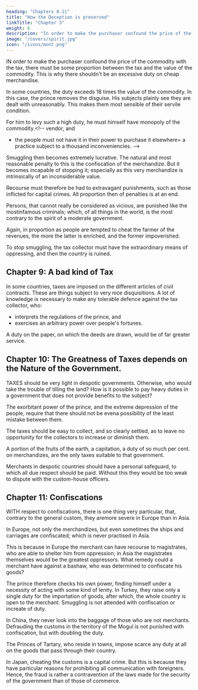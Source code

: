 ```yaml
---
heading: "Chapters 8-11"
title: "How the Deception is preserved"
linkTitle: "Chapter 3"
weight: 6
description: "In order to make the purchaser confound the price of the commodity with the tax, there must be some proportion between the tax and the value of the commodity"
image: "/covers/spirit.jpg"
icon: "/icons/mont.png"
---
```




IN order to make the purchaser confound the price of the commodity with the tax, there must be some proportion between the tax and the value of the commodity. This is why there shouldn't be an excessive duty on cheap merchandise. 

In some countries, the duty exceeds 18 times the value of the commodity. In this case, the prince removes the disguise. His subjects plainly see they are dealt with unreasonably. This makes them most sensible of their servile condition.

For him to levy such a high duty, he must himself have monopoly of the commodity.<!--  vendor, and
- the people must not have it in their power to purchase it elsewhere= a practice subject to a thousand inconveniencies. -->

Smuggling then becomes extremely lucrative. The natural and most reasonable penalty to this is the confiscation of the merchandize. But it becomes incapable of stopping it; especially as this very merchandize is intrinsically of an inconsiderable value. 

Recourse must therefore be had to extravagant punishments, such as those inflicted for capital crimes. All proportion then of penalties is at an end. 

Persons, that cannot really be considered as vicious, are punished like the mostinfamous criminals; which, of all things in the world, is the most contrary to the spirit of a moderate government.

Again, in proportion as people are tempted to cheat the farmer of the revenues, the more the latter is enriched, and the former impoverished. 

To stop smuggling, the tax collector must have the extraordinary means of oppressing, and then the country is ruined.




## Chapter 9: A bad kind of Tax

In some countries, taxes are imposed on the different articles of civil contracts. These are things subject to very nice disquisitions. A lot of knowledge is necessary to make any tolerable defence against the tax collector, who:
- interprets the regulations of the prince, and
- exercises an arbitrary power over people's fortunes. 

A duty on the paper, on which the deeds are drawn, would be of far greater service.



## Chapter 10: The Greatness of Taxes depends on the Nature of the Government.

TAXES should be very light in despotic governments. Otherwise, who would take the trouble of tilling the land? How is it possible to pay heavy duties in a government that does not provide benefits to the subject?

The exorbitant power of the prince, and the extreme depression of the people, require that there should not be evena possibility of the least mistake between them. 

The taxes should be easy to collect, and so clearly settled, as to leave no opportunity for the collectors to increase or diminish them. 

A portion of the fruits of the earth, a capitation, a duty of so much per cent. on merchandizes, are the only taxes suitable to that government.

Merchants in despotic countries should have a personal safeguard, to which all due respect should be paid. Without this they would be too weak to dispute with the custom-house officers.



## Chapter 11: Confiscations

WITH respect to confiscations, there is one thing very particular, that, contrary to the general custom, they aremore severe in Europe than in Asia. 

In Europe, not only the merchandizes, but even sometimes the ships and carriages are confiscated; which is never practised in Asia. 

This is because in Europe the merchant can have recourse to magistrates, who are able to shelter him from oppression; in Asia the magistrates themselves would be the greatest oppressors. What remedy could a merchant have against a bashaw, who was determined to confiscate his goods?

The prince therefore checks his own power, finding himself under a necessity of acting with some kind of lenity. In Turkey, they raise only a single duty for the importation of goods, after which, the whole country is open to the merchant. Smuggling is not attended with confiscation or increate of duty. 

In China, they never look into the baggage of those who are not merchants. Defrauding the customs in the territory of the Mogul is not punished with confiscation, but with doubling the duty. 

The Princes of Tartary, who reside in towns, impose scarce any duty at all on the goods that pass through their country. 

In Japan, cheating the customs is a capital crime. But this is because they have particular reasons for prohibiting all communication with foreigners. Hence, the fraud is rather a contravention of the laws made for the security of the government than of those of commerce.
